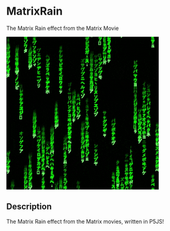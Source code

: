 # MatrixRain
The Matrix Rain effect from the Matrix Movie

![MatrixRain](https://raw.githubusercontent.com/johnnyawesome/MatrixRain/main/DemoImages/MatrixRain.gif)

## Description

The Matrix Rain effect from the Matrix movies, written in P5JS! 
